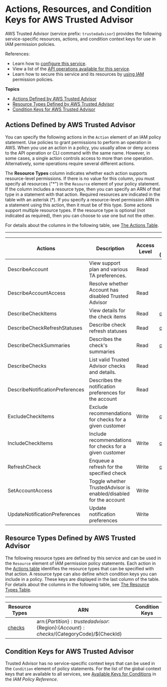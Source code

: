 # Actions, Resources, and Condition Keys for AWS Trusted Advisor<a name="list_awstrustedadvisor"></a>

AWS Trusted Advisor \(service prefix: `trustedadvisor`\) provides the following service\-specific resources, actions, and condition context keys for use in IAM permission policies\.

References:
+ Learn how to [configure this service](https://docs.aws.amazon.com/awssupport/latest/user/getting-started.html#trusted-advisor)\.
+ View a list of the [API operations available for this service](https://docs.aws.amazon.com/awssupport/latest/APIReference/)\.
+ Learn how to secure this service and its resources by [using IAM](https://docs.aws.amazon.com/awssupport/latest/user/getting-started.html#trusted-advisoraccess_permissions.html) permission policies\.

**Topics**
+ [Actions Defined by AWS Trusted Advisor](#awstrustedadvisor-actions-as-permissions)
+ [Resource Types Defined by AWS Trusted Advisor](#awstrustedadvisor-resources-for-iam-policies)
+ [Condition Keys for AWS Trusted Advisor](#awstrustedadvisor-policy-keys)

## Actions Defined by AWS Trusted Advisor<a name="awstrustedadvisor-actions-as-permissions"></a>

You can specify the following actions in the `Action` element of an IAM policy statement\. Use policies to grant permissions to perform an operation in AWS\. When you use an action in a policy, you usually allow or deny access to the API operation or CLI command with the same name\. However, in some cases, a single action controls access to more than one operation\. Alternatively, some operations require several different actions\.

The **Resource Types** column indicates whether each action supports resource\-level permissions\. If there is no value for this column, you must specify all resources \("\*"\) in the `Resource` element of your policy statement\. If the column includes a resource type, then you can specify an ARN of that type in a statement with that action\. Required resources are indicated in the table with an asterisk \(\*\)\. If you specify a resource\-level permission ARN in a statement using this action, then it must be of this type\. Some actions support multiple resource types\. If the resource type is optional \(not indicated as required\), then you can choose to use one but not the other\.

For details about the columns in the following table, see [The Actions Table](reference_policies_actions-resources-contextkeys.md#actions_table)\.


****  

| Actions | Description | Access Level | Resource Types \(\*required\) | Condition Keys | Dependent Actions | 
| --- | --- | --- | --- | --- | --- | 
|   DescribeAccount  | View support plan and various TA preferences\. | Read |  |  |  | 
|   DescribeAccountAccess  | Resolve whether Account has disabled Trusted Advisor | Read |  |  |  | 
|   DescribeCheckItems  | View details for the check items | Read |   [ checks\* ](#awstrustedadvisor-checks)   |  |  | 
|   DescribeCheckRefreshStatuses  | Describe check refresh statuses | Read |   [ checks\* ](#awstrustedadvisor-checks)   |  |  | 
|   DescribeCheckSummaries  | Describes the check's summaries | Read |   [ checks\* ](#awstrustedadvisor-checks)   |  |  | 
|   DescribeChecks  | List valid Trusted Advisor checks and details\. | Read |  |  |  | 
|   DescribeNotificationPreferences  | Describes the notification preferences for the account | Read |  |  |  | 
|   ExcludeCheckItems  | Exclude recommendations for checks for a given customer | Write |   [ checks\* ](#awstrustedadvisor-checks)   |  |  | 
|   IncludeCheckItems  | Include recommendations for checks for a given customer | Write |   [ checks\* ](#awstrustedadvisor-checks)   |  |  | 
|   RefreshCheck  | Enqueue a refresh for the specified check | Write |   [ checks\* ](#awstrustedadvisor-checks)   |  |  | 
|   SetAccountAccess  | Toggle whether TrustedAdvisor is enabled/disabled for the account | Write |  |  |  | 
|   UpdateNotificationPreferences  | Update notification preferences  | Write |  |  |  | 

## Resource Types Defined by AWS Trusted Advisor<a name="awstrustedadvisor-resources-for-iam-policies"></a>

The following resource types are defined by this service and can be used in the `Resource` element of IAM permission policy statements\. Each action in the [Actions table](#awstrustedadvisor-actions-as-permissions) identifies the resource types that can be specified with that action\. A resource type can also define which condition keys you can include in a policy\. These keys are displayed in the last column of the table\. For details about the columns in the following table, see [The Resource Types Table](reference_policies_actions-resources-contextkeys.md#resources_table)\.


****  

| Resource Types | ARN | Condition Keys | 
| --- | --- | --- | 
|   [ checks ](https://docs.aws.amazon.com/awssupport/latest/APIReference/API_TrustedAdvisorCheckDescription.html)  |  arn:$\{Partition\}:trustedadvisor:$\{Region\}:$\{Account\}:checks/$\{CategoryCode\}/$\{CheckId\}  |  | 

## Condition Keys for AWS Trusted Advisor<a name="awstrustedadvisor-policy-keys"></a>

Trusted Advisor has no service\-specific context keys that can be used in the `Condition` element of policy statements\. For the list of the global context keys that are available to all services, see [Available Keys for Conditions](reference_policies_condition-keys.html#AvailableKeys) in the *IAM Policy Reference*\.